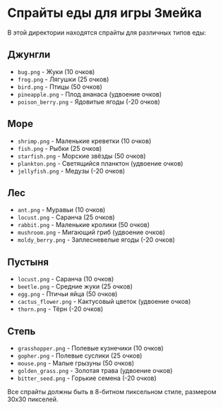 # Спрайты еды для игры Змейка

В этой директории находятся спрайты для различных типов еды:

## Джунгли
- `bug.png` - Жуки (10 очков)
- `frog.png` - Лягушки (25 очков)
- `bird.png` - Птицы (50 очков)
- `pineapple.png` - Плод ананаса (удвоение очков)
- `poison_berry.png` - Ядовитые ягоды (-20 очков)

## Море
- `shrimp.png` - Маленькие креветки (10 очков)
- `fish.png` - Рыбки (25 очков)
- `starfish.png` - Морские звёзды (50 очков)
- `plankton.png` - Светящийся планктон (удвоение очков)
- `jellyfish.png` - Медузы (-20 очков)

## Лес
- `ant.png` - Муравьи (10 очков)
- `locust.png` - Саранча (25 очков)
- `rabbit.png` - Маленькие кролики (50 очков)
- `mushroom.png` - Мигающий гриб (удвоение очков)
- `moldy_berry.png` - Заплесневелые ягоды (-20 очков)

## Пустыня
- `locust.png` - Саранча (10 очков)
- `beetle.png` - Средние жуки (25 очков)
- `egg.png` - Птичьи яйца (50 очков)
- `cactus_flower.png` - Кактусовый цветок (удвоение очков)
- `thorn.png` - Тёрн (-20 очков)

## Степь
- `grasshopper.png` - Полевые кузнечики (10 очков)
- `gopher.png` - Полевые суслики (25 очков)
- `mouse.png` - Малые грызуны (50 очков)
- `golden_grass.png` - Золотая трава (удвоение очков)
- `bitter_seed.png` - Горькие семена (-20 очков)

Все спрайты должны быть в 8-битном пиксельном стиле, размером 30x30 пикселей. 